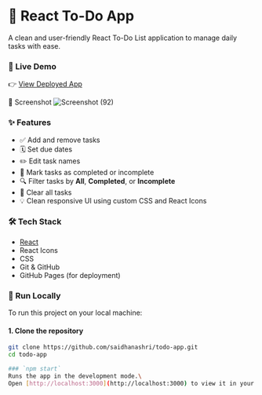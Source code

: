 # 📝 React To-Do App

A clean and user-friendly React To-Do List application to manage daily tasks with ease.

### 🚀 Live Demo

👉 [View Deployed App](https://saidhanashri.github.io/my-todo-app/)

📸 Screenshot
![Screenshot (92)](https://github.com/user-attachments/assets/ef909be5-3356-4655-840d-629bf67bd0fc)

### ✨ Features

- ✅ Add and remove tasks
- 🗓️ Set due dates
- ✏️ Edit task names
- 🔄 Mark tasks as completed or incomplete
- 🔍 Filter tasks by **All**, **Completed**, or **Incomplete**
- 🧹 Clear all tasks
- 💡 Clean responsive UI using custom CSS and React Icons

### 🛠️ Tech Stack

- [React](https://reactjs.org/)
- React Icons
- CSS
- Git & GitHub
- GitHub Pages (for deployment)

### 📁 Run Locally

To run this project on your local machine:

#### 1. Clone the repository

```bash
git clone https://github.com/saidhanashri/todo-app.git
cd todo-app

### `npm start`
Runs the app in the development mode.\
Open [http://localhost:3000](http://localhost:3000) to view it in your browser.
